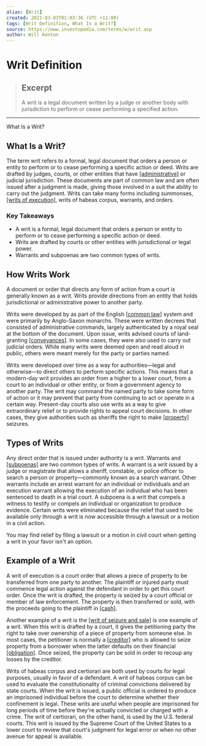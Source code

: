 ```yaml
---
alias: [Writ]
created: 2021-03-03T01:03:36 (UTC +11:00)
tags: [Writ Definition, What Is a Writ?]
source: https://www.investopedia.com/terms/w/writ.asp
author: Will Kenton
---
```


# Writ Definition

> ## Excerpt
> A writ is a legal document written by a judge or another body with jurisdiction to perform or cease performing a specified action.

---

What Is a Writ?
## What Is a Writ?

The term writ refers to a formal, legal document that orders a person or entity to perform or to cease performing a specific action or deed. Writs are drafted by judges, courts, or other entities that have [[administrative]](https://www.investopedia.com/terms/a/administrative-law.asp) or judicial jurisdiction. These documents are part of common law and are often issued after a judgment is made, giving those involved in a suit the ability to carry out the judgment. Writs can take many forms including summonses, [[writs of execution]](https://www.investopedia.com/terms/w/writ-of-execution.asp), writs of habeas corpus, warrants, and orders.

### Key Takeaways

-   A writ is a formal, legal document that orders a person or entity to perform or to cease performing a specific action or deed.
-   Writs are drafted by courts or other entities with jurisdictional or legal power.
-   Warrants and subpoenas are two common types of writs.

## How Writs Work

A document or order that directs any form of action from a court is generally known as a writ. Writs provide directions from an entity that holds jurisdictional or administrative power to another party.

Writs were developed by as part of the English [[common law]](https://www.investopedia.com/terms/c/common-law.asp) system and were primarily by Anglo-Saxon monarchs. These were written decrees that consisted of administrative commands, largely authenticated by a royal seal at the bottom of the document. Upon issue, writs advised courts of land-granting [[conveyances]](https://www.investopedia.com/terms/c/conveyance.asp). In some cases, they were also used to carry out judicial orders. While many writs were deemed open and read aloud in public, others were meant merely for the party or parties named.

Writs were developed over time as a way for authorities—legal and otherwise—to direct others to perform specific actions. This means that a modern-day writ provides an order from a higher to a lower court, from a court to an individual or other entity, or from a government agency to another party. The writ may command the named party to take some form of action or it may prevent that party from continuing to act or operate in a certain way. Present-day courts also use writs as a way to give extraordinary relief or to provide rights to appeal court decisions. In other cases, they give authorities such as sheriffs the right to make [[property]](https://www.investopedia.com/terms/p/property.asp) seizures.

## Types of Writs

Any direct order that is issued under authority is a writ. Warrants and [[subpoenas]](https://www.investopedia.com/terms/s/subpoena.asp) are two common types of writs. A warrant is a writ issued by a judge or magistrate that allows a sheriff, constable, or police officer to search a person or property—commonly known as a search warrant. Other warrants include an arrest warrant for an individual or individuals and an execution warrant allowing the execution of an individual who has been sentenced to death in a trial court. A subpoena is a writ that compels a witness to testify or compels an individual or organization to produce evidence. Certain writs were eliminated because the relief that used to be available only through a writ is now accessible through a lawsuit or a motion in a civil action.

You may find relief by filing a lawsuit or a motion in civil court when getting a writ in your favor isn't an option.

## Example of a Writ

A writ of execution is a court order that allows a piece of property to be transferred from one party to another. The plaintiff or injured party must commence legal action against the defendant in order to get this court order. Once the writ is drafted, the property is seized by a court official or member of law enforcement. The property is then transferred or sold, with the proceeds going to the plaintiff in [[cash]](https://www.investopedia.com/terms/c/cash.asp).

Another example of a writ is the [[writ of seizure and sale]](https://www.investopedia.com/terms/w/writofseizureandsale.asp) is one example of a writ. When this writ is drafted by a court, it gives the petitioning party the right to take over ownership of a piece of property from someone else. In most cases, the petitioner is normally a [[creditor]](https://www.investopedia.com/terms/c/creditor.asp) who is allowed to seize property from a borrower when the latter defaults on their financial [[obligation]](https://www.investopedia.com/terms/o/obligation.asp). Once seized, the property can be sold in order to recoup any losses by the creditor.

Writs of habeas corpus and certiorari are both used by courts for legal purposes, usually in favor of a defendant. A writ of habeas corpus can be used to evaluate the constitutionality of criminal convictions delivered by state courts. When the writ is issued, a public official is ordered to produce an imprisoned individual before the court to determine whether their confinement is legal. These writs are useful when people are imprisoned for long periods of time before they're actually convicted or charged with a crime. The writ of certiorari, on the other hand, is used by the U.S. federal courts. This writ is issued by the Supreme Court of the United States to a lower court to review that court's judgment for legal error or when no other avenue for appeal is available.
